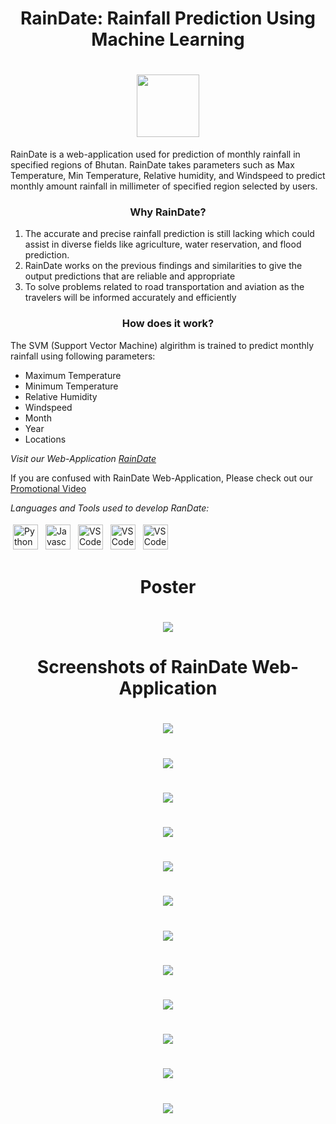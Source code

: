 <h1 align="center"> RainDate: Rainfall Prediction Using Machine Learning </h1>
<h1 align="center"><img src="https://github.com/Team-RainDate/RainDate-Project/blob/main/RainDate-Logo/logoforweb-removebg-preview%20.png"  height="100" align="center"></h1>

  
RainDate is a web-application used for prediction of monthly rainfall in specified regions of Bhutan. RainDate takes parameters such as Max Temperature, Min Temperature, Relative humidity, and Windspeed to predict monthly amount rainfall in millimeter of specified region selected by users.

<h3 align="center">Why RainDate?</h3>

1. The accurate and precise rainfall prediction is still lacking which could assist in diverse fields like agriculture, water reservation, and flood prediction.
2. RainDate works on the previous findings and similarities to give the output predictions that are reliable and appropriate
3. To solve problems related to road transportation and aviation as the travelers will be informed accurately and efficiently

<h3 align="center">How does it work?</h3>

The SVM (Support Vector Machine) algirithm is trained to predict monthly rainfall using following parameters:

- Maximum Temperature
- Minimum Temperature 
- Relative Humidity
- Windspeed
- Month 
- Year
- Locations 


*Visit our Web-Application [RainDate](https://raindate.herokuapp.com/)*

If you are confused with RainDate Web-Application, Please check out our [Promotional Video](https://www.youtube.com/watch?v=z7S5lcjpboU) 



*Languages and Tools used to develop RanDate:*
<p>
<img src="https://raw.githubusercontent.com/github/explore/80688e429a7d4ef2fca1e82350fe8e3517d3494d/topics/python/python.png" alt="Python" height="40" style="vertical-align:top; margin:4px">
<img src="https://raw.githubusercontent.com/github/explore/80688e429a7d4ef2fca1e82350fe8e3517d3494d/topics/javascript/javascript.png" alt="Javascript" height="40" style="vertical-align:top; margin:4px">
<img src="https://raw.githubusercontent.com/github/explore/80688e429a7d4ef2fca1e82350fe8e3517d3494d/topics/visual-studio-code/visual-studio-code.png" alt="VS Code" height="40" style="vertical-align:top; margin:4px">
  <img src="https://raw.githubusercontent.com/github/explore/80688e429a7d4ef2fca1e82350fe8e3517d3494d/topics/html/html.png" alt="VS Code" height="40" style="vertical-align:top; margin:4px">
    <img src="https://raw.githubusercontent.com/github/explore/80688e429a7d4ef2fca1e82350fe8e3517d3494d/topics/css/css.png" alt="VS Code" height="40" style="vertical-align:top; margin:4px">
</p>

<h1 align="center">Poster</h1>
<h1 align="center"><img src='https://github.com/Team-RainDate/RainDate-Project/blob/main/Poster/RainDate-Poster.png'></h1>


<h1 align="center">Screenshots of RainDate Web-Application</h1>
<h1 align="center"><img src='https://github.com/Team-RainDate/RainDate-Project/blob/main/Screenshots%20of%20Web%20Application/Screenshot%20from%202022-06-13%2019-24-09.png'></h1>
<h1 align="center"><img src='https://github.com/Team-RainDate/RainDate-Project/blob/main/Screenshots%20of%20Web%20Application/Screenshot%20from%202022-06-13%2019-27-40.png'></h1>
<h1 align="center"><img src='https://github.com/Team-RainDate/RainDate-Project/blob/main/Screenshots%20of%20Web%20Application/Screenshot%20from%202022-06-13%2019-27-54.png'></h1>
<h1 align="center"><img src='https://github.com/Team-RainDate/RainDate-Project/blob/main/Screenshots%20of%20Web%20Application/Screenshot%20from%202022-06-13%2019-28-02.png'></h1>

<h1 align="center"><img src='https://github.com/Team-RainDate/RainDate-Project/blob/main/Screenshots%20of%20Web%20Application/Screenshot%20from%202022-06-13%2019-28-12.png'></h1>
<h1 align="center"><img src='https://github.com/Team-RainDate/RainDate-Project/blob/main/Screenshots%20of%20Web%20Application/Screenshot%20from%202022-06-13%2019-28-33.png'></h1>
<h1 align="center"><img src='https://github.com/Team-RainDate/RainDate-Project/blob/main/Screenshots%20of%20Web%20Application/Screenshot%20from%202022-06-13%2019-28-42.png'></h1>
<h1 align="center"><img src='https://github.com/Team-RainDate/RainDate-Project/blob/main/Screenshots%20of%20Web%20Application/Screenshot%20from%202022-06-13%2019-29-07.png'></h1>
<h1 align="center"><img src='https://github.com/Team-RainDate/RainDate-Project/blob/main/Screenshots%20of%20Web%20Application/Screenshot%20from%202022-06-13%2019-29-24.png'></h1>
<h1 align="center"><img src='https://github.com/Team-RainDate/RainDate-Project/blob/main/Screenshots%20of%20Web%20Application/Screenshot%20from%202022-06-13%2020-26-37.png'></h1>
<h1 align="center"><img src='https://github.com/Team-RainDate/RainDate-Project/blob/main/Screenshots%20of%20Web%20Application/Screenshot%20from%202022-06-13%2020-26-59.png'></h1>
<h1 align="center"><img src='https://github.com/Team-RainDate/RainDate-Project/blob/main/Screenshots%20of%20Web%20Application/Screenshot%20from%202022-06-13%2020-28-11.png'></h1>




